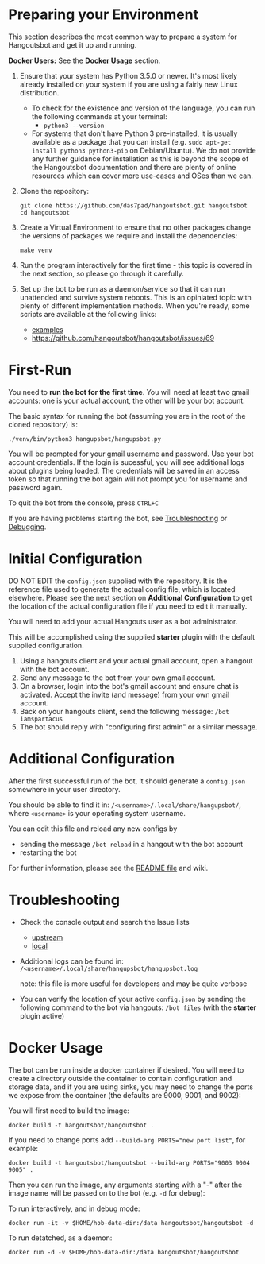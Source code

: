 # Preparing your Environment

This section describes the most common way to prepare a system for Hangoutsbot
and get it up and running.

**Docker Users:** See the [**Docker Usage**](#docker-usage) section.

1.  Ensure that your system has Python 3.5.0 or newer. It's most likely already
    installed on your system if you are using a fairly new Linux distribution.

    * To check for the existence and version of the language, you can run the
     following commands at your terminal:
      * `python3 --version`
    * For systems that don't have Python 3 pre-installed, it is usually
    available as a package that you can install
    (e.g. `sudo apt-get install python3 python3-pip` on Debian/Ubuntu).
    We do not provide any further guidance for installation as this is beyond
    the scope of the Hangoutsbot documentation and there are plenty of online
    resources which can cover more use-cases and OSes than we can.

2.  Clone the repository:

    ```
    git clone https://github.com/das7pad/hangoutsbot.git hangoutsbot
    cd hangoutsbot
    ```

3.  Create a Virtual Environment to ensure that no other packages change the
    versions of packages we require and install the dependencies:

    ```
    make venv
    ```

3.  Run the program interactively for the first time - this topic is covered in
    the next section, so please go through it carefully.

4.  Set up the bot to be run as a daemon/service so that it can run unattended
    and survive system reboots. This is an opiniated topic with plenty of
    different implementation methods. When you're ready, some scripts are
    available at the following links:
    * [examples](/examples)
    * https://github.com/hangoutsbot/hangoutsbot/issues/69

# First-Run

You need to **run the bot for the first time**. You will need at least two gmail
accounts: one is your actual account, the other will be your bot account.

The basic syntax for running the bot (assuming you are in the root of the cloned
repository) is:
```
./venv/bin/python3 hangupsbot/hangupsbot.py
```

You will be prompted for your gmail username and password. Use your bot account
  credentials. If the login is sucessful, you will see additional logs about
  plugins being loaded. The credentials will be saved in an access token so that
  running the bot again will not prompt you for username and password again.

To quit the bot from the console, press `CTRL+C`

If you are having problems starting the bot, see
  [Troubleshooting](#troubleshooting) or [Debugging](README.md#debugging).

# Initial Configuration

DO NOT EDIT the `config.json` supplied with the repository. It is the reference
  file used to generate the actual config file, which is located elsewhere.
  Please see the next section on **Additional Configuration** to get the
  location of the actual configuration file if you need to edit it manually.

You will need to add your actual Hangouts user as a bot administrator.

This will be accomplished using the supplied **starter** plugin with the default
supplied configuration.

1.  Using a hangouts client and your actual gmail account, open a hangout with
    the bot account.
2.  Send any message to the bot from your own gmail account.
3.  On a browser, login into the bot's gmail account and ensure chat
    is activated. Accept the invite (and message) from your own gmail account.
4.  Back on your hangouts client, send the following message:
    `/bot iamspartacus`
5.  The bot should reply with "configuring first admin" or a similar
    message.

# Additional Configuration

After the first successful run of the bot, it should generate a
  `config.json` somewhere in your user directory.

You should be able to find it in:
  `/<username>/.local/share/hangupsbot/`, where `<username>` is your operating
  system username.

You can edit this file and reload any new configs by
* sending the message `/bot reload` in a hangout with the bot account
* restarting the bot

For further information, please see the [README file](README.md) and wiki.

# Troubleshooting

* Check the console output and search the Issue lists
  * [upstream](https://github.com/hangoutsbot/hangoutsbot/issues?q=is%3Aissue)
  * [local](https://github.com/das7pad/hangoutsbot/issues?q=is%3Aissue)
* Additional logs can be found in:
  `/<username>/.local/share/hangupsbot/hangupsbot.log`

  note: this file is more useful for developers and may be quite verbose
* You can verify the location of your active `config.json` by sending the
    following command to the bot via hangouts: `/bot files` (with the
    **starter** plugin active)


# Docker Usage

The bot can be run inside a docker container if desired. You will need to create
a directory outside the container to contain configuration and storage data, and
if you are using sinks, you may need to change the ports we expose from the
container (the defaults are 9000, 9001, and 9002):

You will first need to build the image:

```
docker build -t hangoutsbot/hangoutsbot .
```

If you need to change ports add `--build-arg PORTS="new port list"`, for
example:

```
docker build -t hangoutsbot/hangoutsbot --build-arg PORTS="9003 9004 9005" .
```

Then you can run the image, any arguments starting with a "-" after the image
name will be passed on to the bot (e.g. `-d` for debug):

To run interactively, and in debug mode:

```
docker run -it -v $HOME/hob-data-dir:/data hangoutsbot/hangoutsbot -d
```

To run detatched, as a daemon:

```
docker run -d -v $HOME/hob-data-dir:/data hangoutsbot/hangoutsbot
```
